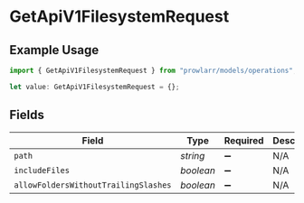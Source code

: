 # GetApiV1FilesystemRequest

## Example Usage

```typescript
import { GetApiV1FilesystemRequest } from "prowlarr/models/operations";

let value: GetApiV1FilesystemRequest = {};
```

## Fields

| Field                                | Type                                 | Required                             | Description                          |
| ------------------------------------ | ------------------------------------ | ------------------------------------ | ------------------------------------ |
| `path`                               | *string*                             | :heavy_minus_sign:                   | N/A                                  |
| `includeFiles`                       | *boolean*                            | :heavy_minus_sign:                   | N/A                                  |
| `allowFoldersWithoutTrailingSlashes` | *boolean*                            | :heavy_minus_sign:                   | N/A                                  |